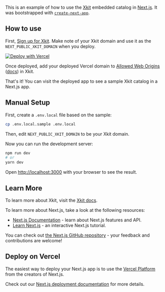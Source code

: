 This is an example of how to use the [Xkit](https://xkit.co) embedded catalog in [Next.js](https://nextjs.org). It was bootstrapped with [`create-next-app`](https://github.com/vercel/next.js/tree/canary/packages/create-next-app).

## How to use

First, [Sign up for Xkit](https://app.xkit.co/sign-up). Make note of your Xkit domain and use it as the `NEXT_PUBLIC_XKIT_DOMAIN` when you deploy.

[![Deploy with Vercel](https://vercel.com/button)](https://vercel.com/new/git/external?repository-url=https%3A%2F%2Fgithub.com%2Fxkit-co%2Fxkit-next&env=NEXT_PUBLIC_XKIT_DOMAIN&envDescription=Domain%20associated%20with%20your%20Xkit%20project&demo-url=https%3A%2F%2Fxkit-next.vercel.app)

Once deployed, add your deployed Vercel domain to [Allowed Web Origins](https://app.xkit.co/settings) ([docs](https://docs.xkit.co/docs/configure-xkit#website-origin)) in Xkit.

That's it! You can visit the deployed app to see a sample Xkit catalog in a Next.js app.

## Manual Setup

First, create a `.env.local` file based on the sample:

```bash
cp .env.local.sample .env.local
```

Then, edit `NEXT_PUBLIC_XKIT_DOMAIN` to be your Xkit domain.

Now you can run the development server:

```bash
npm run dev
# or
yarn dev
```

Open [http://localhost:3000](http://localhost:3000) with your browser to see the result.

## Learn More

To learn more about Xkit, visit the [Xkit docs](https://docs.xkit.co).

To learn more about Next.js, take a look at the following resources:

- [Next.js Documentation](https://nextjs.org/docs) - learn about Next.js features and API.
- [Learn Next.js](https://nextjs.org/learn) - an interactive Next.js tutorial.

You can check out [the Next.js GitHub repository](https://github.com/vercel/next.js/) - your feedback and contributions are welcome!

## Deploy on Vercel

The easiest way to deploy your Next.js app is to use the [Vercel Platform](https://vercel.com/import?utm_medium=default-template&filter=next.js&utm_source=create-next-app&utm_campaign=create-next-app-readme) from the creators of Next.js.

Check out our [Next.js deployment documentation](https://nextjs.org/docs/deployment) for more details.
